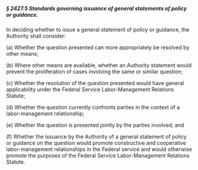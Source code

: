 ##### § 2427.5 Standards governing issuance of general statements of policy or guidance. #####

In deciding whether to issue a general statement of policy or guidance, the Authority shall consider:

(a) Whether the question presented can more appropriately be resolved by other means;

(b) Where other means are available, whether an Authority statement would prevent the proliferation of cases involving the same or similar question;

(c) Whether the resolution of the question presented would have general applicability under the Federal Service Labor-Management Relations Statute;

(d) Whether the question currently confronts parties in the context of a labor-management relationship;

(e) Whether the question is presented jointly by the parties involved; and

(f) Whether the issuance by the Authority of a general statement of policy or guidance on the question would promote constructive and cooperative labor-management relationships in the Federal service and would otherwise promote the purposes of the Federal Service Labor-Management Relations Statute.